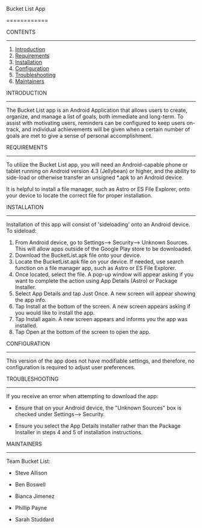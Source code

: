 
Bucket List App

============


CONTENTS

-----------------


<ol>

<li><a href="#introduction">Introduction</a></li>

<li><a href="#requirements">Requirements</a></li>

<li><a href="#installation">Installation</a></li>

<li><a href="#configuration">Configuration</a></li>

<li><a href="#troubleshooting">Troubleshooting</a></li>

<li><a href="#maintainers">Maintainers</a></li>

</ol>



<a name="introduction"></a>INTRODUCTION

---------------------------


The Bucket List app is an Android Application that allows users to create, organize, and manage a list of goals, both immediate and long-term. To assist with motivating users, reminders can be configured to keep users on-track, and individual achievements will be given when a certain number of goals are met to give a sense of personal accomplishment.



<a name="requirements"></a>REQUIREMENTS

---------------------------


To utilize the Bucket List app, you will need an Android-capable phone or tablet running on Android version 4.3 (Jellybean) or higher, and the ability to side-load or otherwise transfer an unsigned *.apk to an Android device.


It is helpful to install a file manager, such as Astro or ES File Explorer, onto your device to locate the correct file for proper installation.



<a name="installation"></a>INSTALLATION

-------------------------


Installation of this app will consist of 'sideloading' onto an Android device. To sideload:

<ol>

<li>From Android device, go to Settings--> Security--> Unknown Sources. This will allow apps outside of the Google Play store to be downloaded.</li>

<li>Download the BucketList.apk file onto your device.</li>

<li>Locate the BucketList.apk file on your device. If needed, use search function on a file manager app, such as Astro or ES File Explorer. </li>

<li>Once located, select the file. A pop-up window will appear asking if you want to complete the action using App Details (Astro) or Package Installer. 

<li>Select App Details and tap Just Once. A new screen will appear showing the app info. </li>

<li>Tap Install at the bottom of the screen. A new screen appears asking if you would like to install the app. </li>

<li>Tap Install again. A new screen appears and informs you the app was installed.</li>

<li>Tap Open at the bottom of the screen to open the app.</li>

</ol>



<a name="configuration"></a>CONFIGURATION

-----------------------------

This version of the app does not have modifiable settings, and therefore, no configuration is required to adjust user preferences.



<a name="troubleshooting"></a>TROUBLESHOOTING

---------------------------------


If you receive an error when attempting to download the app:


 * Ensure that on your Android device, the "Unknown Sources" box is checked under Settings--> Security.


 * Ensure you select the App Details installer rather than the Package Installer in steps 4 and 5 of installation instructions.



<a name="maintainers"></a>MAINTAINERS

-------------------------


Team Bucket List:

 * Steve Allison

 * Ben Boswell

 * Bianca Jimenez

 * Phillip Payne

 * Sarah Studdard

